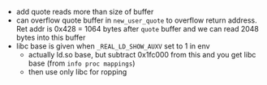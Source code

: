 - add quote reads more than size of buffer
- can overflow quote buffer in `new_user_quote` to overflow return address. Ret addr is 0x428 = 1064 bytes after `quote` buffer and we can read 2048 bytes into this buffer
- libc base is given when `_REAL_LD_SHOW_AUXV` set to 1 in env
    - actually ld.so base, but subtract 0x1fc000 from this and you get libc base (from `info proc mappings`)
    - then use only libc for ropping